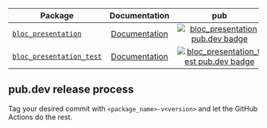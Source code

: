 | Package                                                 | Documentation                                         | pub                                                                                                                | CI                                                                                 |
|---------------------------------------------------------|:-----------------------------------------------------:|:------------------------------------------------------------------------------------------------------------------:|:----------------------------------------------------------------------------------:|
| [`bloc_presentation`][bloc_presentation-link]           | [Documentation][bloc_presentation-documentation]      | [![bloc_presentation pub.dev badge][bloc_presentation-pub-badge]][bloc_presentation-pub-badge-link]                | [![][bloc_presentation-build-badge]][bloc_presentation-build-badge-link]           |
| [`bloc_presentation_test`][bloc_presentation_test-link] | [Documentation][bloc_presentation_test-documentation] | [![bloc_presentation_test pub.dev badge][bloc_presentation_test-pub-badge]][bloc_presentation_test-pub-badge-link] | [![][bloc_presentation_test-build-badge]][bloc_presentation_test-build-badge-link] |

## pub.dev release process

Tag your desired commit with `<package_name>-v<version>` and let the GitHub Actions do the rest.

[bloc_presentation-link]: https://github.com/leancodepl/bloc_presentation/tree/master/packages/bloc_presentation
[bloc_presentation-documentation]: https://pub.dev/documentation/bloc_presentation/latest/
[bloc_presentation-pub-badge]: https://img.shields.io/pub/v/bloc_presentation
[bloc_presentation-pub-badge-link]: https://pub.dev/packages/bloc_presentation
[bloc_presentation-build-badge]: https://img.shields.io/github/actions/workflow/status/leancodepl/bloc_presentation/bloc_presentation-test.yml?branch=master
[bloc_presentation-build-badge-link]: https://github.com/leancodepl/bloc_presentation/actions/workflows/bloc_presentation-test.yml

[bloc_presentation_test-link]: https://github.com/leancodepl/bloc_presentation/tree/master/packages/bloc_presentation_test
[bloc_presentation_test-documentation]: https://pub.dev/documentation/bloc_presentation_test/latest/
[bloc_presentation_test-pub-badge]: https://img.shields.io/pub/v/bloc_presentation_test
[bloc_presentation_test-pub-badge-link]: https://pub.dev/packages/bloc_presentation_test
[bloc_presentation_test-build-badge]: https://img.shields.io/github/actions/workflow/status/leancodepl/bloc_presentation/bloc_presentation_test-test.yml?branch=master
[bloc_presentation_test-build-badge-link]: https://github.com/leancodepl/bloc_presentation/actions/workflows/bloc_presentation_test-test.yml